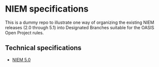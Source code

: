 # NIEM specifications

This is a dummy repo to illustrate one way of organizing the existing NIEM releases (2.0 through 5.1) into Designated Branches suitable for the OASIS Open Project rules.

## Technical specifications

* [NIEM 5.0](releases/technical-5.0/README.md)